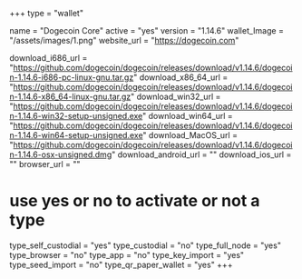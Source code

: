 +++
type = "wallet"

name = "Dogecoin Core"
active = "yes"
version = "1.14.6"
wallet_Image = "/assets/images/1.png"
website_url = "https://dogecoin.com"

download_i686_url = "https://github.com/dogecoin/dogecoin/releases/download/v1.14.6/dogecoin-1.14.6-i686-pc-linux-gnu.tar.gz"
download_x86_64_url = "https://github.com/dogecoin/dogecoin/releases/download/v1.14.6/dogecoin-1.14.6-x86_64-linux-gnu.tar.gz"
download_win32_url = "https://github.com/dogecoin/dogecoin/releases/download/v1.14.6/dogecoin-1.14.6-win32-setup-unsigned.exe"
download_win64_url = "https://github.com/dogecoin/dogecoin/releases/download/v1.14.6/dogecoin-1.14.6-win64-setup-unsigned.exe"
download_MacOS_url = "https://github.com/dogecoin/dogecoin/releases/download/v1.14.6/dogecoin-1.14.6-osx-unsigned.dmg"
download_android_url = ""
download_ios_url = ""
browser_url = ""

# use yes or no to activate or not a type
type_self_custodial = "yes"
type_custodial = "no"
type_full_node = "yes"
type_browser = "no"
type_app = "no"
type_key_import = "yes"
type_seed_import = "no"
type_qr_paper_wallet = "yes"
+++